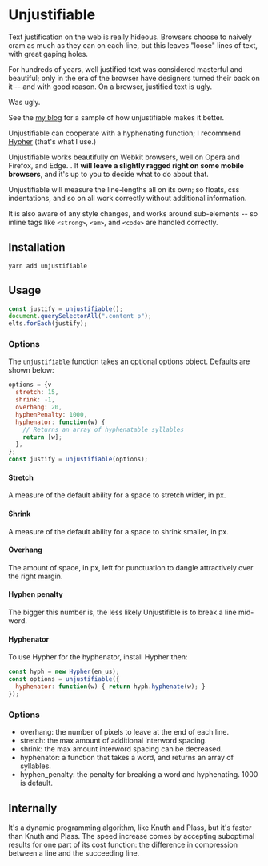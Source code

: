 # Unjustifiable

Text justification on the web is really hideous. Browsers choose to
naively cram as much as they can on each line, but this leaves "loose"
lines of text, with great gaping holes.

For hundreds of years, well justified text was considered masterful
and beautiful; only in the era of the browser have designers turned
their back on it -- and with good reason. On a browser, justified text
is ugly.

Was ugly.

See the [my blog](http://diiq.org/#!/blog/interaction-words)
for a sample of how unjustifiable makes it better.

Unjustifiable can cooperate with a hyphenating function; I recommend [Hypher](https://github.com/bramstein/hypher) (that's what I
use.)

Unjustifiable works beautifully on Webkit browsers, well on Opera and
Firefox, and Edge. . It **will leave a slightly ragged
right on some mobile browsers**, and it's up to you to decide what to
do about that.

Unjustifiable will measure
the line-lengths all on its own; so floats, css indentations, and so on
all work correctly without additional information.

It is also aware of any style changes, and works around sub-elements
-- so inline tags like `<strong>`, `<em>`, and `<code>` are handled correctly.

## Installation 

```
yarn add unjustifiable
```

## Usage

```javascript
const justify = unjustifiable();
document.querySelectorAll(".content p");
elts.forEach(justify);
```

### Options

The `unjustifiable` function takes an optional options object. Defaults are shown below:

```javascript
options = {v
  stretch: 15,
  shrink: -1,
  overhang: 20,
  hyphenPenalty: 1000,
  hyphenator: function(w) {
    // Returns an array of hyphenatable syllables
    return [w];
  },
};
const justify = unjustifiable(options);
```

#### Stretch

A measure of the default ability for a space to stretch wider, in px.

#### Shrink

A measure of the default ability for a space to shrink smaller, in px.

#### Overhang

The amount of space, in px, left for punctuation to dangle attractively over the right margin.

#### Hyphen penalty

The bigger this number is, the less likely Unjustifible is to break a line mid-word.

#### Hyphenator

To use Hypher for the hyphenator, install Hypher then:

```javascript
const hyph = new Hypher(en_us);
const options = unjustifiable({
  hyphenator: function(w) { return hyph.hyphenate(w); }
});
```

### Options 

- overhang: the number of pixels to leave at the end of each line.
- stretch: the max amount of additional interword spacing.
- shrink: the max amount interword spacing can be decreased.
- hyphenator: a function that takes a word, and returns an array of syllables.
- hyphen_penalty: the penalty for breaking a word and hyphenating. 1000 is default.


## Internally

It's a dynamic programming algorithm, like Knuth and Plass, but it's
faster than Knuth and Plass. The speed increase comes by accepting
suboptimal results for one part of its cost function: the difference
in compression between a line and the succeeding line.

